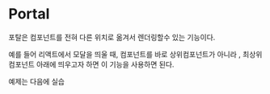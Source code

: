 # Portal

포탈은 컴포넌트를 전혀 다른 위치로 옮겨서 렌더링할수 있는 기능이다. 

예를 들어 리액트에서 모달을 띄울 때, 컴포넌트를 바로 상위컴포넌트가 아니라 , 최상위 컴포넌트 아래에 띄우고자 하면 이 기능을 사용하면 된다. 

예제는 다음에 실습 